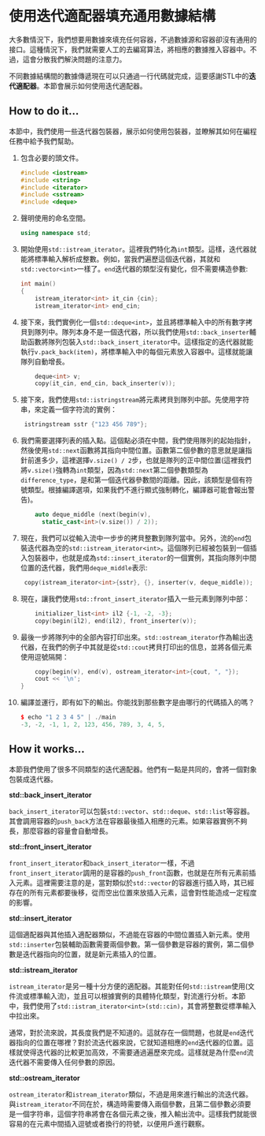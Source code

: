 # 使用迭代適配器填充通用數據結構

大多數情況下，我們想要用數據來填充任何容器，不過數據源和容器卻沒有通用的接口。這種情況下，我們就需要人工的去編寫算法，將相應的數據推入容器中。不過，這會分散我們解決問題的注意力。

不同數據結構間的數據傳遞現在可以只通過一行代碼就完成，這要感謝STL中的**迭代適配器**。本節會展示如何使用迭代適配器。

## How to do it...

本節中，我們使用一些迭代器包裝器，展示如何使用包裝器，並瞭解其如何在編程任務中給予我們幫助。

1. 包含必要的頭文件。

   ```c++
   #include <iostream>
   #include <string>
   #include <iterator>
   #include <sstream>
   #include <deque>
   ```

2. 聲明使用的命名空間。

   ```c++
   using namespace std;
   ```

3. 開始使用`std::istream_iterator`。這裡我們特化為`int`類型。這樣，迭代器就能將標準輸入解析成整數。例如，當我們遍歷這個迭代器，其就和`std::vector<int>`一樣了。`end`迭代器的類型沒有變化，但不需要構造參數:

   ```c++ 
   int main()
   {
       istream_iterator<int> it_cin {cin};
       istream_iterator<int> end_cin;
   ```

4. 接下來，我們實例化一個`std::deque<int>`，並且將標準輸入中的所有數字拷貝到隊列中。隊列本身不是一個迭代器，所以我們使用`std::back_inserter`輔助函數將隊列包裝入`std::back_insert_iterator`中。這樣指定的迭代器就能執行`v.pack_back(item)`，將標準輸入中的每個元素放入容器中。這樣就能讓隊列自動增長。

   ```c++
       deque<int> v;
       copy(it_cin, end_cin, back_inserter(v));	
   ```

5. 接下來，我們使用`std::istringstream`將元素拷貝到隊列中部。先使用字符串，來定義一個字符流的實例：

   ```c++
   	istringstream sstr {"123 456 789"};
   ```

6. 我們需要選擇列表的插入點。這個點必須在中間，我們使用隊列的起始指針，然後使用`std::next`函數將其指向中間位置。函數第二個參數的意思就是讓指針前進多少，這裡選擇`v.size() / 2`步，也就是隊列的正中間位置(這裡我們將`v.size()`強轉為`int`類型，因為`std::next`第二個參數類型為`difference_type`，是和第一個迭代器參數間的距離。因此，該類型是個有符號類型。根據編譯選項，如果我們不進行顯式強制轉化，編譯器可能會報出警告)。

   ```c++
       auto deque_middle (next(begin(v),
       	 static_cast<int>(v.size()) / 2));
   ```

7. 現在，我們可以從輸入流中一步步的拷貝整數到隊列當中。另外，流的`end`包裝迭代器為空的` std::istream_iterator<int> `。這個隊列已經被包裝到一個插入包裝器中，也就是成為`std::insert_iterator`的一個實例，其指向隊列中間位置的迭代器，我們用`deque_middle`表示:

   ```c++
   	copy(istream_iterator<int>{sstr}, {}, inserter(v, deque_middle));
   ```

8. 現在，讓我們使用`std::front_insert_iterator`插入一些元素到隊列中部：

   ```c++
       initializer_list<int> il2 {-1, -2, -3};
       copy(begin(il2), end(il2), front_inserter(v));
   ```

9. 最後一步將隊列中的全部內容打印出來。`std::ostream_iterator`作為輸出迭代器，在我們的例子中其就是從`std::cout`拷貝打印出的信息，並將各個元素使用逗號隔開：

   ```c++
       copy(begin(v), end(v), ostream_iterator<int>{cout, ", "});
       cout << '\n';
   }
   ```

10. 編譯並運行，即有如下的輸出。你能找到那些數字是由哪行的代碼插入的嗎？

    ```c++
    $ echo "1 2 3 4 5" | ./main
    -3, -2, -1, 1, 2, 123, 456, 789, 3, 4, 5,
    ```

## How it works...

本節我們使用了很多不同類型的迭代適配器。他們有一點是共同的，會將一個對象包裝成迭代器。

**std::back_insert_iterator**

`back_insert_iterator`可以包裝`std::vector`、`std::deque`、`std::list`等容器。其會調用容器的`push_back`方法在容器最後插入相應的元素。如果容器實例不夠長，那麼容器的容量會自動增長。

**std::front_insert_iterator**

`front_insert_iterator`和`back_insert_iterator`一樣，不過`front_insert_iterator`調用的是容器的`push_front`函數，也就是在所有元素前插入元素。這裡需要注意的是，當對類似於`std::vector`的容器進行插入時，其已經存在的所有元素都要後移，從而空出位置來放插入元素，這會對性能造成一定程度的影響。

**std::insert_iterator**

這個適配器與其他插入適配器類似，不過能在容器的中間位置插入新元素。使用`std::inserter`包裝輔助函數需要兩個參數。第一個參數是容器的實例，第二個參數是迭代器指向的位置，就是新元素插入的位置。

**std::istream_iterator**

`istream_iterator`是另一種十分方便的適配器。其能對任何`std::istream`使用(文件流或標準輸入流)，並且可以根據實例的具體特化類型，對流進行分析。本節中，我們使用了`std::istram_iterator<int>(std::cin)`，其會將整數從標準輸入中拉出來。

通常，對於流來說，其長度我們是不知道的。這就存在一個問題，也就是`end`迭代器指向的位置在哪裡？對於流迭代器來說，它就知道相應的`end`迭代器的位置。這樣就使得迭代器的比較更加高效，不需要通過遍歷來完成。這樣就是為什麼`end`流迭代器不需要傳入任何參數的原因。

**std::ostream_iterator**

`ostream_iterator`和`istream_iterator`類似，不過是用來進行輸出的流迭代器。與`istream_iterator`不同在於，構造時需要傳入兩個參數，且第二個參數必須要是一個字符串，這個字符串將會在各個元素之後，推入輸出流中。這樣我們就能很容易的在元素中間插入逗號或者換行的符號，以便用戶進行觀察。